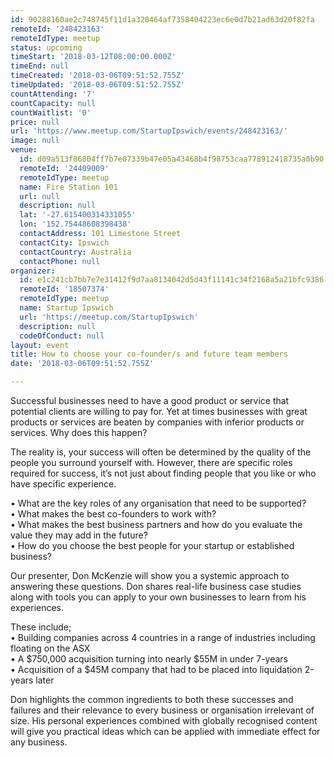 ```yaml
---
id: 90288160ae2c748745f11d1a320464af7358404223ec6e0d7b21ad63d20f82fa
remoteId: '248423163'
remoteIdType: meetup
status: upcoming
timeStart: '2018-03-12T08:00:00.000Z'
timeEnd: null
timeCreated: '2018-03-06T09:51:52.755Z'
timeUpdated: '2018-03-06T09:51:52.755Z'
countAttending: '7'
countCapacity: null
countWaitlist: '0'
price: null
url: 'https://www.meetup.com/StartupIpswich/events/248423163/'
image: null
venue:
  id: d09a513f86804ff7b7e07339b47e05a43468b4f98753caa778912418735a0b90
  remoteId: '24409009'
  remoteIdType: meetup
  name: Fire Station 101
  url: null
  description: null
  lat: '-27.615400314331055'
  lon: '152.75448608398438'
  contactAddress: 101 Limestone Street
  contactCity: Ipswich
  contactCountry: Australia
  contactPhone: null
organizer:
  id: e1c241cb7bb7e7e31412f9d7aa8134042d5d43f11141c34f2168a5a21bfc9386
  remoteId: '18507374'
  remoteIdType: meetup
  name: Startup Ipswich
  url: 'https://meetup.com/StartupIpswich'
  description: null
  codeOfConduct: null
layout: event
title: How to choose your co-founder/s and future team members
date: '2018-03-06T09:51:52.755Z'

---
```

<p>Successful businesses need to have a good product or service that potential clients are willing to pay for. Yet at times businesses with great products or services are beaten by companies with inferior products or services. Why does this happen?</p> <p>The reality is, your success will often be determined by the quality of the people you surround yourself with. However, there are specific roles required for success, it’s not just about finding people that you like or who have specific experience.</p> <p>• What are the key roles of any organisation that need to be supported?<br/>• What makes the best co-founders to work with?<br/>• What makes the best business partners and how do you evaluate the value they may add in the future?<br/>• How do you choose the best people for your startup or established business?</p> <p>Our presenter, Don McKenzie will show you a systemic approach to answering these questions. Don shares real-life business case studies along with tools you can apply to your own businesses to learn from his experiences.</p> <p>These include;<br/>• Building companies across 4 countries in a range of industries including floating on the ASX<br/>• A $750,000 acquisition turning into nearly $55M in under 7-years<br/>• Acquisition of a $45M company that had to be placed into liquidation 2-years later</p> <p>Don highlights the common ingredients to both these successes and failures and their relevance to every business or organisation irrelevant of size. His personal experiences combined with globally recognised content will give you practical ideas which can be applied with immediate effect for any business.</p>
